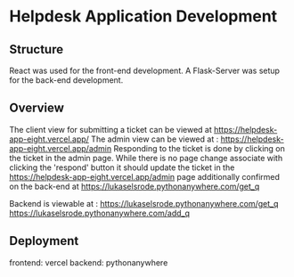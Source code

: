# Helpdesk Application Development

## Structure 
React was used for the front-end development.
A Flask-Server was setup for the back-end development.

## Overview
The client view for submitting a ticket can be viewed at https://helpdesk-app-eight.vercel.app/
The admin view can be viewed at : https://helpdesk-app-eight.vercel.app/admin
Responding to the ticket is done by clicking on the ticket in the admin page. 
While there is no page change associate with clicking the 'respond' button it should update the ticket 
in the https://helpdesk-app-eight.vercel.app/admin page additionally confirmed on the back-end at https://lukaselsrode.pythonanywhere.com/get_q


Backend is viewable at : 
https://lukaselsrode.pythonanywhere.com/get_q
https://lukaselsrode.pythonanywhere.com/add_q


## Deployment
frontend: vercel
backend: pythonanywhere